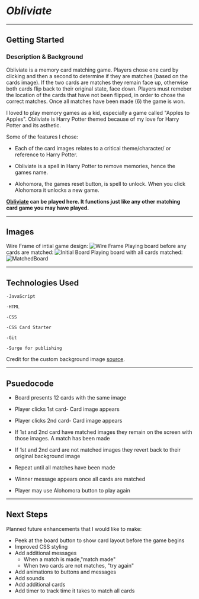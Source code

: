 # **_Obliviate_**
_____

## Getting Started
### **Description & Background**
Obliviate is a memory card matching game. Players chose one card by clicking and then a second to determine if they are matches (based on the cards image). If the two cards are matches they remain face up, otherwise both cards flip back to their original state, face down. Players must remeber the location of the cards that have not been flipped, in order to chose the correct matches. Once all matches have been made (6) the game is won.

I loved to play memory games as a kid, especially a game called "Apples to Apples". Obliviate is Harry Potter themed because of my love for Harry Potter and its asthetic. 

Some of the features I chose: 

- Each of the card images relates to a critical theme/character/ or reference to Harry Potter. 

- Obliviate is a spell in Harry Potter to remove memories, hence the games name. 

- Alohomora, the games reset button, is spell to unlock. When you click Alohomora it unlocks a new game.

**[Obliviate](https://unit1-memorygame-darby.surge.sh/) can be played here. It functions just like any other matching card game you may have played.**

___

## Images
Wire Frame of intial game design:
![Wire Frame](../images/hp/wireframe.jpg)
Playing board before any cards are matched:
![Initial Board](../images/hp/UnmatchedBoard.jpg)
Playing board with all cards matched:
![MatchedBoard](../images/hp/MatchedBoard.jpg)


___


## Technologies Used

    -JavaScript

    -HTML

    -CSS
    
    -CSS Card Starter

    -Git

    -Surge for publishing 

    

Credit for the
custom background image [source](https://www.wallpaperflare.com/white-and-black-starry-night-wallpaper-space-stars-star-space-wallpaper-syvkr). 

___

## Psuedocode
    
- Board presents 12 cards with the same image 
- Player clicks 1st card- Card image appears
- Player clicks 2nd card- Card image appears
  
-  If 1st and 2nd card have matched images they remain on the screen with those images. A match has been made
-  If 1st and 2nd card are not matched images they revert back to their original background image
-  Repeat until all matches have been made 
-  Winner message appears once all cards are matched
-  Player may use Alohomora button to play again 
   
---
## Next Steps

 Planned future enhancements that I would like to make:
  
 
- Peek at the board button to show card layout before the game begins
- Improved CSS styling
- Add additional messages
  -  When a match is made,"match made" 
  -  When two cards are not matches, "try again"
- Add animations to buttons and messages 
- Add sounds 
- Add additional cards
- Add timer to track time it takes to match all cards 












